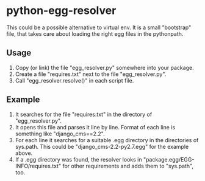 python-egg-resolver
===================

This could be a possible alternative to virtual env. It is a small
&quot;bootstrap&quot; file, that takes care about loading the right egg files
in the pythonpath.


Usage
-----

1. Copy (or link) the file "egg_resolver.py" somewhere into your package.
2. Create a file "requires.txt" next to the file "egg_resolver.py".
3. Call "egg_resolver.resolve()" in each script file.


Example
-------

1. It searches for the file "requires.txt" in the directory of
   "egg_resolver.py".
2. It opens this file and parses it line by line. Format of each line is
   something like "django_cms==2.2".
3. For each line it searches for a suitable .egg directory in the directories
   of sys.path. This could be "django_cms-2.2-py2.7.egg" for the example above.
4. If a .egg directory was found, the resolver looks in
   "package.egg/EGG-INFO/requires.txt" for other requirements and adds them to
   "sys.path", too.
